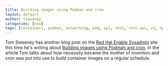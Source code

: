 ```yaml
---
title: Building images using Podman and cron
layout: default
author: tsweeney
categories: [new]
tags: [containers, podman, networking, pod, api, rest, rest-api, v2, hpc]
---
```


Tom Sweeney has another blog post on the [Red Hat Enable Sysadmin](https://www.redhat.com/sysadmin/) site this time he's writing about [Building images using Podman and cron](https://www.redhat.com/sysadmin/building-images-podman-cron). In the article Tom talks about how necessity became the mother of invention and cron was put into use to build container images on a regular schedule.
